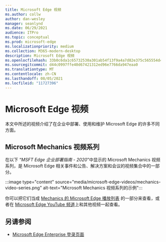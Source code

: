 ```yaml
---
title: Microsoft Edge 视频
ms.author: collw
author: dan-wesley
manager: seanlynd
ms.date: 06/29/2021
audience: ITPro
ms.topic: conceptual
ms.prod: microsoft-edge
ms.localizationpriority: medium
ms.collection: M365-modern-desktop
description: Microsoft Edge 视频
ms.openlocfilehash: 33b0c6da1c65732530a301ab54f13f9a4a7d82e375c565554d4224a791bcc8ad
ms.sourcegitcommit: d44c0997ffe40d67421312ed96e7766da947eaa0
ms.translationtype: MT
ms.contentlocale: zh-CN
ms.lasthandoff: 08/05/2021
ms.locfileid: "11727396"
---
```

# <a name="microsoft-edge-videos"></a>Microsoft Edge 视频

本文中所述的视频介绍了在企业中部署、使用和维护 Microsoft Edge 的许多不同方面。

## <a name="the-microsoft-mechanics-video-series"></a>Microsoft Mechanics 视频系列

在以下 “*MSFT Edge 企业部署指南 - 2020*”中显示的 Microsoft Mechanics 视频系列，是 Microsoft Edge 相关事件和公告、解决方案和会议的视频集合中的一部分。

:::image type="content" source="media/microsoft-edge-videos/mechanics-video-series.png" alt-text="Microsoft Mechanics 视频系列的示例":::

你可以把它们当成 [Mechanics 的 Microsoft Edge 播放列表](https://www.youtube.com/playlist?list=PLXtHYVsvn_b-uXh1tMeYpT-0iD8tD3tFy) 的一部分来查看，或者在 [Microsoft Edge YouTube 频道](https://www.youtube.com/channel/UCIGx7oT8p6-jUpOfg98yelA)上和其他视频一起查看。

## <a name="see-also"></a>另请参阅

- [Microsoft Edge Enterprise 登录页面](https://aka.ms/EdgeEnterprise)